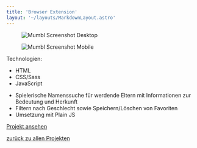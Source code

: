 ```yaml
---
title: 'Browser Extension'
layout: '~/layouts/MarkdownLayout.astro'
---
```


<div class="not-prose flex gap-6 mb-8">
  <figure class="flex ">
    <img class="rounded-xl border-4 border-slate-900 dark:border-white shadow-2xl" src="/personal-site/assets/mumbl-desktop.png" alt="Mumbl Screenshot Desktop">
  </figure>
  <figure class="flex ">
    <img class="rounded-xl border-4 border-slate-900 dark:border-white shadow-2xl" src="/personal-site/assets/mumbl-mobile.png" alt="Mumbl Screenshot Mobile">
  </figure>
</div>

<div class="not-prose flex flex-wrap items-center">
  <span class="text-tw-prose-bold font-semibold mr-2 mb-2">Technologien:</span>
  <ul class="list-none flex flex-wrap">
    <li class="border-2 border-rose-500 px-2 py-1 rounded-2xl text-xs font-semibold mr-2 mb-2">HTML</li>
    <li class="border-2 border-cyan-500 px-2 py-1 rounded-2xl text-xs font-semibold mr-2 mb-2">CSS/Sass</li>
    <li class="border-2 border-yellow-500 px-2 py-1 rounded-2xl text-xs font-semibold mr-2 mb-2">JavaScript</li>
  </ul>
</div>

- Spielerische Namenssuche für werdende Eltern mit Informationen zur Bedeutung und Herkunft
- Filtern nach Geschlecht sowie Speichern/Löschen von Favoriten
- Umsetzung mit Plain JS

<span class="not-prose"><a class="btn btn-primary" href="https://mumbl.eu" target="_blank" rel="noopener">Projekt ansehen</a></span>

[zurück zu allen Projekten](/personal-site/projekte)

